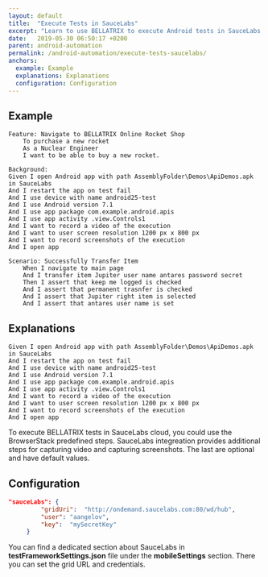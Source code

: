 ```yaml
---
layout: default
title:  "Execute Tests in SauceLabs"
excerpt: "Learn to use BELLATRIX to execute Android tests in SauceLabs."
date:   2019-05-30 06:50:17 +0200
parent: android-automation
permalink: /android-automation/execute-tests-saucelabs/
anchors:
  example: Example
  explanations: Explanations
  configuration: Configuration
---
```

Example
-------
```
Feature: Navigate to BELLATRIX Online Rocket Shop
	To purchase a new rocket
	As a Nuclear Engineer 
	I want to be able to buy a new rocket.

Background:
Given I open Android app with path AssemblyFolder\Demos\ApiDemos.apk in SauceLabs
And I restart the app on test fail
And I use device with name android25-test
And I use Android version 7.1
And I use app package com.example.android.apis
And I use app activity .view.Controls1
And I want to record a video of the execution
And I want to user screen resolution 1200 px x 800 px
And I want to record screenshots of the execution
And I open app

Scenario: Successfully Transfer Item
	When I navigate to main page
	And I transfer item Jupiter user name antares password secret
	Then I assert that keep me logged is checked
    And I assert that permanent trasnfer is checked
    And I assert that Jupiter right item is selected
    And I assert that antares user name is set
```

Explanations
------------
```
Given I open Android app with path AssemblyFolder\Demos\ApiDemos.apk in SauceLabs
And I restart the app on test fail
And I use device with name android25-test
And I use Android version 7.1
And I use app package com.example.android.apis
And I use app activity .view.Controls1
And I want to record a video of the execution
And I want to user screen resolution 1200 px x 800 px
And I want to record screenshots of the execution
And I open app
```
To execute BELLATRIX tests in SauceLabs cloud, you could use the BrowserStack predefined steps. SauceLabs integreation provides additional steps for capturing video and capturing screenshots. The last are optional and have default values.

Configuration
-------------
```json
"sauceLabs": {
         "gridUri":  "http://ondemand.saucelabs.com:80/wd/hub",
         "user": "aangelov",
         "key":  "mySecretKey"
     }
```
You can find a dedicated section about SauceLabs in **testFrameworkSettings.json** file under the **mobileSettings** section. There you can set the grid URL and credentials.
